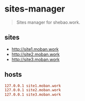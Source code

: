 # sites-manager
> Sites manager for shebao.work.

## sites
- http://site1.moban.work
- http://site2.moban.work
- http://site3.moban.work


## hosts
```conf
127.0.0.1 site1.moban.work
127.0.0.1 site2.moban.work
127.0.0.1 site3.moban.work
```
